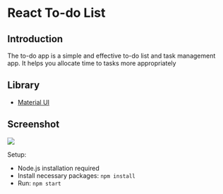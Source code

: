 # React To-do List

## Introduction
The to-do app is a simple and effective to-do list and task management app. It helps you allocate time to tasks more appropriately

## Library 
- [Material UI](https://mui.com/)

## Screenshot
![](https://res.cloudinary.com/dkrk9lxwe/image/upload/v1690827949/samples/adwad_uqdrmu.png)

Setup:
- Node.js installation required
- Install necessary packages: ```npm install```
- Run: ```npm start```

